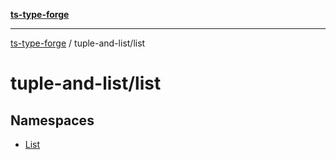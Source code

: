 [**ts-type-forge**](../../README.md)

***

[ts-type-forge](../../README.md) / tuple-and-list/list

# tuple-and-list/list

## Namespaces

- [List](namespaces/List.md)
